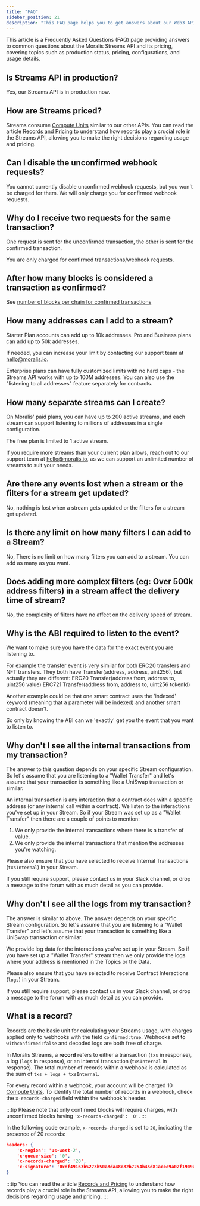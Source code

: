```yaml
---
title: "FAQ"
sidebar_position: 21
description: "This FAQ page helps you to get answers about our Web3 API, Streams, and product features, enhancing your API integration experience."
---
```


This article is a Frequently Asked Questions (FAQ) page providing answers to common questions about the Moralis Streams API and its pricing, covering topics such as production status, pricing, configurations, and usage details.

## Is Streams API in production?

Yes, our Streams API is in production now.

## How are Streams priced?

Streams consume [Compute Units](/web3-data-api/evm/reference/compute-units-cu) similar to our other APIs. You can read the article [Records and Pricing](/streams-api/evm/records-and-pricing) to understand how records play a crucial role in the Streams API, allowing you to make the right decisions regarding usage and pricing.

## Can I disable the unconfirmed webhook requests?

You cannot currently disable unconfirmed webhook requests, but you won't be charged for them. We will only charge you for confirmed webhook requests.

## Why do I receive two requests for the same transaction?

One request is sent for the unconfirmed transaction, the other is sent for the confirmed transaction.

You are only charged for confirmed transactions/webhook requests.

## After how many blocks is considered a transaction as confirmed?

See [number of blocks per chain for confirmed transactions](/streams-api/evm#supported-chains)

## How many addresses can I add to a stream?

Starter Plan accounts can add up to 10k addresses. Pro and Business plans can add up to 50k addresses.

If needed, you can increase your limit by contacting our support team at hello@moralis.io.

Enterprise plans can have fully customized limits with no hard caps - the Streams API works with up to 100M addresses. You can also use the "listening to all addresses" feature separately for contracts.

## How many separate streams can I create?

On Moralis' paid plans, you can have up to 200 active streams, and each stream can support listening to millions of addresses in a single configuration.

The free plan is limited to 1 active stream.

If you require more streams than your current plan allows, reach out to our support team at [hello@moralis.io](mailto:hello@moralis.io), as we can support an unlimited number of streams to suit your needs.

## Are there any events lost when a stream or the filters for a stream get updated?

No, nothing is lost when a stream gets updated or the filters for a stream get updated.

## Is there any limit on how many filters I can add to a Stream?

No, There is no limit on how many filters you can add to a stream. You can add as many as you want.

## Does adding more complex filters (eg: Over 500k address filters) in a stream affect the delivery time of stream?

No, the complexity of filters have no affect on the delivery speed of stream.

## Why is the ABI required to listen to the event?

We want to make sure you have the data for the exact event you are listening to.

For example the transfer event is very similar for both ERC20 transfers and NFT transfers. They both have Transfer(address, address, uint256), but actually they are different:
ERC20 Transfer(address from, address to, uint256 value)
ERC721 Transfer(address from, address to, uint256 tokenId)

Another example could be that one smart contract uses the 'indexed' keyword (meaning that a parameter will be indexed) and another smart contract doesn't.

So only by knowing the ABI can we 'exactly' get you the event that you want to listen to.

## Why don't I see all the internal transactions from my transaction?

The answer to this question depends on your specific Stream configuration. So let's assume that you are listening to a "Wallet Transfer" and let's assume that your transaction is something like a UniSwap transaction or similar.

An internal transaction is any interaction that a contract does with a specific address (or any internal call within a contract). We listen to the interactions you've set up in your Stream. So if your Stream was set up as a "Wallet Transfer" then there are a couple of points to mention:

1. We only provide the internal transactions where there is a transfer of value.
2. We only provide the internal transactions that mention the addresses you're watching.

Please also ensure that you have selected to receive Internal Transactions (`txsInternal`) in your Stream.

If you still require support, please contact us in your Slack channel, or drop a message to the forum with as much detail as you can provide.

## Why don't I see all the logs from my transaction?

The answer is similar to above. The answer depends on your specific Stream configuration. So let's assume that you are listening to a "Wallet Transfer" and let's assume that your transaction is something like a UniSwap transaction or similar.

We provide log data for the interactions you've set up in your Stream. So if you have set up a "Wallet Transfer" stream then we only provide the logs where your address is mentioned in the Topics or the Data.

Please also ensure that you have selected to receive Contract Interactions (`logs`) in your Stream.

If you still require support, please contact us in your Slack channel, or drop a message to the forum with as much detail as you can provide.

## What is a record?

Records are the basic unit for calculating your Streams usage, with charges applied only to webhooks with the field `confirmed:true`. Webhooks set to `withconfirmed:false` and decoded logs are both free of charge.

In Moralis Streams, a **record** refers to either a transaction (`txs` in response), a log (`logs` in response), or an internal transaction (`txsInternal` in response). The total number of records within a webhook is calculated as the sum of `txs + logs + txsInternal`.

For every record within a webhook, your account will be charged 10 [Compute Units](/web3-data-api/evm/reference/compute-units-cu). To identify the total number of records in a webhook, check the `x-records-charged` field within the webhook's header.

:::tip
Please note that only confirmed blocks will require charges, with unconfirmed blocks having `'x-records-charged': '0'`.
:::

In the following code example, `x-records-charged` is set to `20`, indicating the presence of 20 records:

```json
headers: {
    'x-region': 'us-west-2',
    'x-queue-size': '0',
    'x-records-charged': '20',
    'x-signature': '0xdf49163b5273b50a8da48e82b7254b45d81aeee9a02f1909a45d7aaea240e9c2',
}
```

:::tip
You can read the article [Records and Pricing](/streams-api/evm/records-and-pricing) to understand how records play a crucial role in the Streams API, allowing you to make the right decisions regarding usage and pricing.
:::
